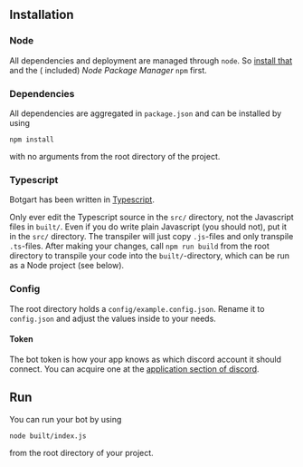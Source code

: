 ## Installation

### Node

All dependencies and deployment are managed through `node`. So [install that](https://www.npmjs.com/get-npm) and the (
included) *Node Package Manager* `npm` first.

### Dependencies

All dependencies are aggregated in `package.json` and can be installed by using

```shell
npm install
```

with no arguments from the root directory of the project.

### Typescript

Botgart has been written in [Typescript](https://en.wikipedia.org/wiki/TypeScript).

Only ever edit the Typescript source in the `src/` directory, not the Javascript files in `built/`. Even if you do write
plain Javascript (you should not), put it in the `src/` directory. The transpiler will just copy `.js`-files and only
transpile `.ts`-files.
After making your changes, call `npm run build` from the root directory to transpile your code into the `built/`-directory,
which can be run as a Node project (see below).

### Config

The root directory holds a `config/example.config.json`. Rename it to `config.json` and adjust the values inside to your
needs.

#### Token

The bot token is how your app knows as which discord account it should connect.
You can acquire one at the [application section of discord](https://discordapp.com/developers/applications/me).

## Run

You can run your bot by using
```shell
node built/index.js
```
from the root directory of your project.